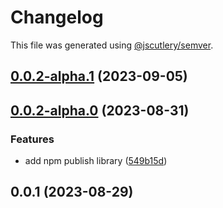 # Changelog

This file was generated using [@jscutlery/semver](https://github.com/jscutlery/semver).

## [0.0.2-alpha.1](https://github.com/elementalstack/carousel/compare/core-0.0.2-alpha.0...core-0.0.2-alpha.1) (2023-09-05)

## [0.0.2-alpha.0](https://github.com/elementalstack/carousel/compare/core-0.0.1...core-0.0.2-alpha.0) (2023-08-31)


### Features

* add npm publish library ([549b15d](https://github.com/elementalstack/carousel/commit/549b15d00a0d55ab63ec20d76577bb15ec88ad13))

## 0.0.1 (2023-08-29)
